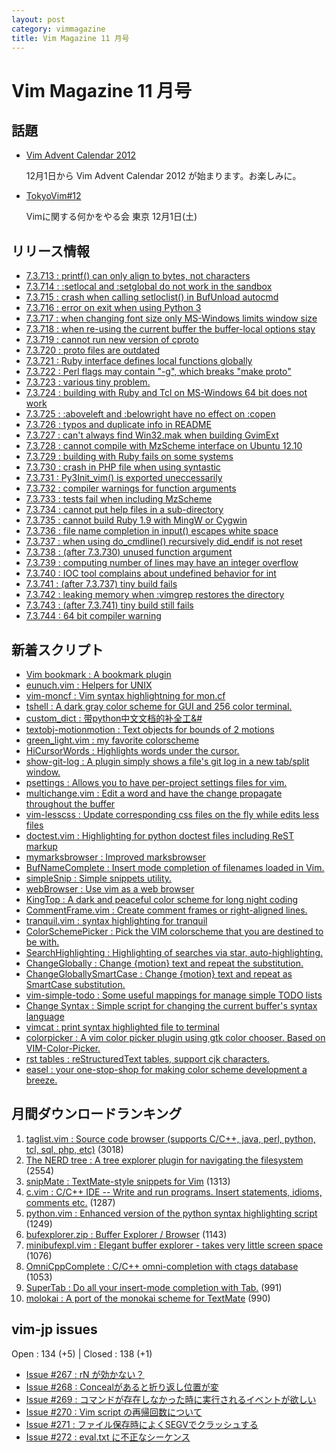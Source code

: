 ```yaml
---
layout: post
category: vimmagazine
title: Vim Magazine 11 月号
---
```


# Vim Magazine 11 月号

## 話題

- [Vim Advent Calendar 2012](http://atnd.org/events/33746)

  12月1日から Vim Advent Calendar 2012 が始まります。お楽しみに。

- [TokyoVim#12](http://partake.in/events/9dd7f3a6-05b0-4fa4-8ea2-96bcb7151960)

  Vimに関する何かをやる会 東京 12月1日(土)

## リリース情報

- [7.3.713 : printf() can only align to bytes, not characters](http://code.google.com/p/vim/source/detail?r=f15769bce0b811fc840fd455035270288e8d744d)
- [7.3.714 : :setlocal and :setglobal do not work in the sandbox](http://code.google.com/p/vim/source/detail?r=9ea14f097855e0929f86c86d405725717efb044d)
- [7.3.715 : crash when calling setloclist() in BufUnload autocmd](http://code.google.com/p/vim/source/detail?r=4f0ddf4137eeb08753f2593a32b42a1dcb1e6f4c)
- [7.3.716 : error on exit when using Python 3](http://code.google.com/p/vim/source/detail?r=eb268db98f321b93f5e7552920b6389f9dddfd3f)
- [7.3.717 : when changing font size only MS-Windows limits window size](http://code.google.com/p/vim/source/detail?r=6a76846b84eb0fe1220f8cfa19b1161145932d4d)
- [7.3.718 : when re-using the current buffer the buffer-local options stay](http://code.google.com/p/vim/source/detail?r=18e95db59826aa9379e6e3ada5d3540cbae1e596)
- [7.3.719 : cannot run new version of cproto](http://code.google.com/p/vim/source/detail?r=e6d8b44065bc05741effbc0635c21506032d97b4)
- [7.3.720 : proto files are outdated](http://code.google.com/p/vim/source/detail?r=9e119e0ade5d804f174a3b67ad5e0d0e7449739f)
- [7.3.721 : Ruby interface defines local functions globally](http://code.google.com/p/vim/source/detail?r=b23f583e132e88ec98f2b449b7216642ba64a8a8)
- [7.3.722 : Perl flags may contain "-g", which breaks "make proto"](http://code.google.com/p/vim/source/detail?r=de6968039340db04ec65164a3450a40773488e00)
- [7.3.723 : various tiny problem.](http://code.google.com/p/vim/source/detail?r=ee138f29259e02f62fe8181073e7a063523e50b8)
- [7.3.724 : building with Ruby and Tcl on MS-Windows 64 bit does not work](http://code.google.com/p/vim/source/detail?r=6e5acfdf7a5a2b3fa27a529881af77c1e1b1c0f7)
- [7.3.725 : :aboveleft and :belowright have no effect on :copen](http://code.google.com/p/vim/source/detail?r=f4aa43d952f5bacc752951c80495fd20c72ba90c)
- [7.3.726 : typos and duplicate info in README](http://code.google.com/p/vim/source/detail?r=5049eacbff0e9688af99eb67a408cae5919ff52c)
- [7.3.727 : can't always find Win32.mak when building GvimExt](http://code.google.com/p/vim/source/detail?r=d3c291efdb0b9f5cd286013b789eb1c91ae868ca)
- [7.3.728 : cannot compile with MzScheme interface on Ubuntu 12.10](http://code.google.com/p/vim/source/detail?r=233666f859339f425684af70dd008354776259af)
- [7.3.729 : building with Ruby fails on some systems](http://code.google.com/p/vim/source/detail?r=d08f05285dd102d8f071ee42869416d25dd4e72d)
- [7.3.730 : crash in PHP file when using syntastic](http://code.google.com/p/vim/source/detail?r=37a4cacd20511ead4cf1a8ecb235276bc448fddf)
- [7.3.731 : Py3Init\_vim() is exported uneccessarily](http://code.google.com/p/vim/source/detail?r=778ff2e87806133faa8fcfefbd41cad2b601bdb6)
- [7.3.732 : compiler warnings for function arguments](http://code.google.com/p/vim/source/detail?r=fa8bf69d3866eaf31e6c8fed74862feea11a40b0)
- [7.3.733 : tests fail when including MzScheme](http://code.google.com/p/vim/source/detail?r=509e55bd4a3feeb651ea173cefcbd933f723d8b6)
- [7.3.734 : cannot put help files in a sub-directory](http://code.google.com/p/vim/source/detail?r=fc8b4a06af9db05af800b1304599afd3e1229980)
- [7.3.735 : cannot build Ruby 1.9 with MingW or Cygwin](http://code.google.com/p/vim/source/detail?r=d3158bf4dee9270477defcde85949ce58fa350e5)
- [7.3.736 : file name completion in input() escapes white space](http://code.google.com/p/vim/source/detail?r=b1536bbbda104edb11b0f5772e433d2b5388905e)
- [7.3.737 : when using do\_cmdline() recursively did\_endif is not reset](http://code.google.com/p/vim/source/detail?r=1773d5aa6437b0f88029a192cdde2c510faf517d)
- [7.3.738 : (after 7.3.730) unused function argument](http://code.google.com/p/vim/source/detail?r=eccae034465b9a44aa2389039ba06b25dc6ae7dc)
- [7.3.739 : computing number of lines may have an integer overflow](http://code.google.com/p/vim/source/detail?r=e2d36f345a7f1131e085336e7b471f718fad6c9d)
- [7.3.740 : IOC tool complains about undefined behavior for int](http://code.google.com/p/vim/source/detail?r=2c12cd5c1381dd9691af5e7d3e1fe1f54c929ee1)
- [7.3.741 : (after 7.3.737) tiny build fails](http://code.google.com/p/vim/source/detail?r=6e1fe64cf4404d899232a880552cf52998934656)
- [7.3.742 : leaking memory when :vimgrep restores the directory](http://code.google.com/p/vim/source/detail?r=4d1753f3e85c7fb6d9cde1a8aa9ded8d11cdcd01)
- [7.3.743 : (after 7.3.741) tiny build still fails](http://code.google.com/p/vim/source/detail?r=67e3b2753a6ef97a94084b85f87873c309fea3d6)
- [7.3.744 : 64 bit compiler warning](http://code.google.com/p/vim/source/detail?r=26c8b3b49f743ca163a63463da08cc3822322bc2)

## 新着スクリプト

- [Vim bookmark : A bookmark plugin](http://www.vim.org/scripts/script.php?script_id=4299)
- [eunuch.vim : Helpers for UNIX](http://www.vim.org/scripts/script.php?script_id=4300)
- [vim-moncf : Vim syntax highlightning for mon.cf](http://www.vim.org/scripts/script.php?script_id=4301)
- [tshell : A dark gray color scheme for GUI and 256 color terminal.](http://www.vim.org/scripts/script.php?script_id=4302)
- [custom\_dict : 带python中文文档的补全工&#](http://www.vim.org/scripts/script.php?script_id=4303)
- [textobj-motionmotion : Text objects for bounds of 2 motions](http://www.vim.org/scripts/script.php?script_id=4304)
- [green\_light.vim : my favorite colorscheme](http://www.vim.org/scripts/script.php?script_id=4305)
- [HiCursorWords : Highlights words under the cursor.](http://www.vim.org/scripts/script.php?script_id=4306)
- [show-git-log : A plugin simply shows a file's git log in a new tab/split window.](http://www.vim.org/scripts/script.php?script_id=4307)
- [psettings : Allows you to have per-project settings files for vim.](http://www.vim.org/scripts/script.php?script_id=4308)
- [multichange.vim : Edit a word and have the change propagate throughout the buffer](http://www.vim.org/scripts/script.php?script_id=4309)
- [vim-lesscss : Update corresponding css files on the fly while edits less files ](http://www.vim.org/scripts/script.php?script_id=4310)
- [doctest.vim : Highlighting for python doctest files including ReST markup](http://www.vim.org/scripts/script.php?script_id=4311)
- [mymarksbrowser : Improved marksbrowser](http://www.vim.org/scripts/script.php?script_id=4312)
- [BufNameComplete : Insert mode completion of filenames loaded in Vim.](http://www.vim.org/scripts/script.php?script_id=4313)
- [simpleSnip : Simple snippets utility.](http://www.vim.org/scripts/script.php?script_id=4314)
- [webBrowser : Use vim as a web browser](http://www.vim.org/scripts/script.php?script_id=4315)
- [KingTop : A dark and peaceful color scheme for long night coding](http://www.vim.org/scripts/script.php?script_id=4316)
- [CommentFrame.vim : Create comment frames or right-aligned lines.](http://www.vim.org/scripts/script.php?script_id=4317)
- [tranquil.vim : syntax highlighting for tranquil](http://www.vim.org/scripts/script.php?script_id=4318)
- [ColorSchemePicker : Pick the VIM colorscheme that you are destined to be with.](http://www.vim.org/scripts/script.php?script_id=4319)
- [SearchHighlighting : Highlighting of searches via star, auto-highlighting.](http://www.vim.org/scripts/script.php?script_id=4320)
- [ChangeGlobally : Change {motion} text and repeat the substitution.](http://www.vim.org/scripts/script.php?script_id=4321)
- [ChangeGloballySmartCase : Change {motion} text and repeat as SmartCase substitution.](http://www.vim.org/scripts/script.php?script_id=4322)
- [vim-simple-todo : Some useful mappings for manage simple TODO lists](http://www.vim.org/scripts/script.php?script_id=4323)
- [Change Syntax : Simple script for changing the current buffer's syntax language](http://www.vim.org/scripts/script.php?script_id=4324)
- [vimcat : print syntax highlighted file to terminal](http://www.vim.org/scripts/script.php?script_id=4325)
- [colorpicker : A vim color picker plugin using gtk color chooser. Based on VIM-Color-Picker.](http://www.vim.org/scripts/script.php?script_id=4326)
- [rst tables : reStructuredText tables, support cjk characters.](http://www.vim.org/scripts/script.php?script_id=4327)
- [easel : your one-stop-shop for making color scheme development a breeze.](http://www.vim.org/scripts/script.php?script_id=4328)

## 月間ダウンロードランキング

1. [taglist.vim : Source code browser (supports C/C++, java, perl, python, tcl, sql, php, etc)](http://www.vim.org/scripts/script.php?script_id=273) (3018)
2. [The NERD tree : A tree explorer plugin for navigating the filesystem](http://www.vim.org/scripts/script.php?script_id=1658) (2554)
3. [snipMate : TextMate-style snippets for Vim](http://www.vim.org/scripts/script.php?script_id=2540) (1313)
4. [c.vim : C/C++ IDE --  Write and run programs. Insert statements, idioms, comments etc.](http://www.vim.org/scripts/script.php?script_id=213) (1287)
5. [python.vim : Enhanced version of the python syntax highlighting script](http://www.vim.org/scripts/script.php?script_id=790) (1249)
6. [bufexplorer.zip : Buffer Explorer / Browser](http://www.vim.org/scripts/script.php?script_id=42) (1143)
7. [minibufexpl.vim : Elegant buffer explorer - takes very little screen space](http://www.vim.org/scripts/script.php?script_id=159) (1076)
8. [OmniCppComplete : C/C++ omni-completion with ctags database](http://www.vim.org/scripts/script.php?script_id=1520) (1053)
9. [SuperTab : Do all your insert-mode completion with Tab.](http://www.vim.org/scripts/script.php?script_id=1643) (991)
10. [molokai : A port of the monokai scheme for TextMate](http://www.vim.org/scripts/script.php?script_id=2340) (990)

## vim-jp issues

Open : 134 (+5) | Closed : 138 (+1)

- [Issue #267 : rN が効かない？](https://github.com/vim-jp/issues/issues/267)
- [Issue #268 : Concealがあると折り返し位置が変](https://github.com/vim-jp/issues/issues/268)
- [Issue #269 : コマンドが存在しなかった時に実行されるイベントが欲しい](https://github.com/vim-jp/issues/issues/269)
- [Issue #270 : Vim script の再帰回数について](https://github.com/vim-jp/issues/issues/270)
- [Issue #271 : ファイル保存時によくSEGVでクラッシュする](https://github.com/vim-jp/issues/issues/271)
- [Issue #272 : eval.txt に不正なシーケンス](https://github.com/vim-jp/issues/issues/272)

